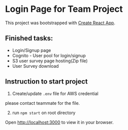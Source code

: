 # Login Page for Team Project

This project was bootstrapped with [Create React App](https://github.com/facebook/create-react-app).

## Finished tasks:

- Login/Signup page
- Cognito - User pool for login/signup
- S3 user survey page hosting(Zip file)
- User Survey download

## Instruction to start project

1. Create/update `.env` file for AWS credential

please contact teammate for the file.

2. run `npm start` on root directory

Open [http://localhost:3000](http://localhost:3000) to view it in your browser.

